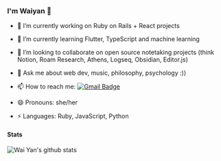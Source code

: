 ### I'm Waiyan 👋

- 🔭 I’m currently working on Ruby on Rails + React projects

- 🌱 I’m currently learning Flutter, TypeScript and machine learning

- 👯 I’m looking to collaborate on open source notetaking projects (think Notion, Roam Research, Athens, Logseq, Obsidian, Editor.js)

- 💬 Ask me about web dev, music, philosophy, psychology :))

- 📫 How to reach me: [![Gmail Badge](https://img.shields.io/badge/-Gmail-c14438?style=flat-square&logo=Gmail&logoColor=white&link=mailto:tfca21ajd@relay.firefox.com)](mailto:tfca21ajd@relay.firefox.com)

- 😄 Pronouns: she/her

- ⚡️ Languages: Ruby, JavaScript, Python

#### Stats
<img alt="Wai Yan's github stats" src="https://github-readme-stats.vercel.app/api?username=yoonwaiyan&&show_icons=true&title_color=ffffff&icon_color=bb2acf&text_color=daf7dc&bg_color=151515" >

